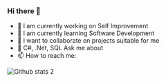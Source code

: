 ### Hi there 👋

<!--
**HuseyinBaysal/HuseyinBaysal** is a ✨ _special_ ✨ repository because its `README.md` (this file) appears on your GitHub profile.

Here are some ideas to get you started:


-->


- 🔭 I am currently working on Self Improvement
- 🌱 I am currently learning Software Development
- 👯 I want to collaborate on projects suitable for me
- 💬 C#, .Net, SQL Ask me about
- 📫 How to reach me: 

![Github stats 2](https://github-readme-stats.vercel.app/api?username=HuseyinBaysal&show_icons=true&theme=radical)
